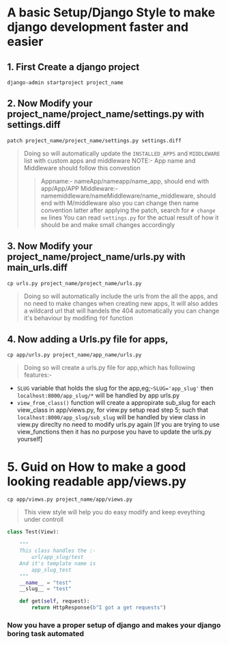 # A basic Setup/Django Style to make django development faster and easier

## 1. First Create a django project
```console
django-admin startproject project_name
```

## 2. Now Modify your project_name/project_name/settings.py with settings.diff
```console
patch project_name/project_name/settings.py settings.diff
```
> Doing so will automatically update the `INSTALLED_APPS` and `MIDDLEWARE` list
    with custom apps and middleware
> NOTE:- App name and Middleware should follow this convestion
>> Appname:- nameApp/nameapp/name_app, should end with app/App/APP
>> Middleware:- namemiddleware/nameMiddleware/name_middleware, should end with M/middleware
>> also you can change then name convention latter after applying the patch,
    search for `# change me` lines
>> You can read `settings.py` for the actual result of how it should be and make small changes
    accordingly 

## 3. Now Modify your project_name/project_name/urls.py with main_urls.diff
```console
cp urls.py project_name/project_name/urls.py 
```
> Doing so will automatically include the urls from the all the apps, and no need to make changes 
     when creating new apps,
> It will also addes a wildcard url that will handels the 404 automatically you can change it's behaviour
    by modifing `fOf` function

## 4. Now adding a Urls.py file for apps,
```console
cp app/urls.py project_name/app_name/urls.py
```
> Doing so will create a urls.py file for app,which has following features:-
-   `SLUG` variable that holds the slug for the app,eg;-```SLUG='app_slug'```
    then `localhost:8000/app_slug/*` will be handled by app urls.py
-   `view_from_class()` function will create a appropirate sub_slug for each view_class in
    app/views.py, for view.py setup read step 5; such that `localhost:8000/app_slug/sub_slug`
    will be handled by view class in view.py direclty no need to modify urls.py again
    [If you are trying to use view_functions then it has no purpose you have to 
    update the urls.py yourself]

# 5. Guid on How to make a good looking readable app/views.py
```console
cp app/views.py project_name/app/views.py
```
> This view style will help you do easy modify and keep eveything under controll
```py
class Test(View):

    """
    This class handles the :-
        url/app_slug/test
    And it's template name is
        app_slug_test
    """
    __name__ = "test"
    __slug__ = "test"

    def get(self, request):
        return HttpResponse(b"I got a get requests")
```

### Now you have a proper setup of django and makes your django boring task automated